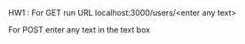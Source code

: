 HW1 : For GET run URL localhost:3000/users/\<enter any text\>

For POST enter any text in the text box
